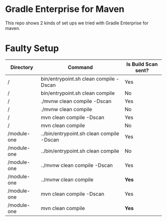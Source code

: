 # Gradle Enterprise for Maven

This repo shows 2 kinds of set ups we tried with Gradle Enterprise for maven.

# Faulty Setup

| Directory | Command | Is Build Scan sent? |
|---|---|---|
| / | bin/entrypoint.sh clean compile -Dscan | Yes |
| / | bin/entrypoint.sh clean compile | No |
| / | ./mvnw clean compile -Dscan | Yes |
| / | ./mvnw clean compile | No |
| / | mvn clean compile -Dscan | Yes |
| / | mvn clean compile | No |
| /module-one | ../bin/entrypoint.sh clean compile -Dscan | Yes |
| /module-one | ../bin/entrypoint.sh clean compile | No |
| /module-one | ../mvnw clean compile -Dscan | Yes |
| /module-one | ../mvnw clean compile | **Yes** |
| /module-one | mvn clean compile -Dscan | Yes |
| /module-one | mvn clean compile | **Yes** |
